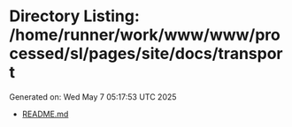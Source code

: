 # Directory Listing: /home/runner/work/www/www/processed/sl/pages/site/docs/transport
Generated on: Wed May  7 05:17:53 UTC 2025

- [README.md](README.md)
